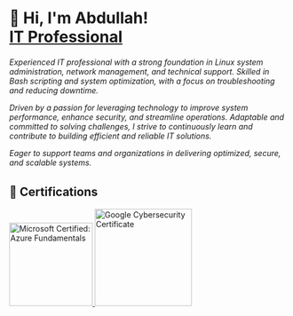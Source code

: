 <h1>🚀 Hi, I'm Abdullah! <br/><a href="https://github.com/AbdullahHusseinA">IT Professional</a>

<h6>Experienced IT professional with a strong foundation in Linux system administration, network management, and technical support. Skilled in Bash scripting and system optimization, with a focus on troubleshooting and reducing downtime.

Driven by a passion for leveraging technology to improve system performance, enhance security, and streamline operations. Adaptable and committed to solving challenges, I strive to continuously learn and contribute to building efficient and reliable IT solutions.

Eager to support teams and organizations in delivering optimized, secure, and scalable systems.

</h6>



<h2>📄 Certifications </h2>

<a href="https://learn.microsoft.com/en-us/users/abdullahhusseinabdi-2855/credentials/2a4a8d4462b85e51?ref=https%3A%2F%2Fgithub.com%2FAbdullahHusseinA%2FMicrosoft-Certified-Azure-Fundamentals-AZ-900-Certification">
<img src="https://github.com/user-attachments/assets/6083439d-0f53-4b70-b9e9-295f5d61142d" alt="Microsoft Certified: Azure Fundamentals" width="150">
</a>
<a href="https://www.credly.com/badges/1586fddf-3994-42eb-b7d0-5ec980da54f4/public_url">
<img src="https://github.com/user-attachments/assets/07b90775-6a85-4cc2-848f-976db0a1181e" alt="Google Cybersecurity Certificate" width="175">
</a>




<!--
**AbdullahHusseinA/AbdullahHusseinA** is a ✨ _special_ ✨ repository because its `README.md` (this file) appears on your GitHub profile.

Here are some ideas to get you started:

- 🔭 I’m currently working on ...
- 🌱 I’m currently learning ...
- 👯 I’m looking to collaborate on ...
- 🤔 I’m looking for help with ...
- 💬 Ask me about ...
- 📫 How to reach me: ...
- 😄 Pronouns: ...
- ⚡ Fun fact: ...
-->
